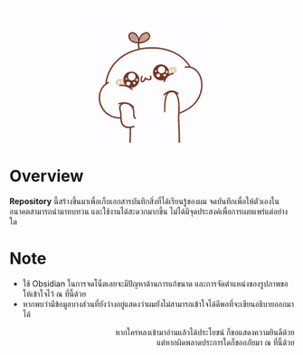 <p align="center">
  <img width="240" src="./_assets/Cute.gif">
</p>

# Overview
**Repository** นี้สร้างขึ้นมาเพื่อเก็บเอกสารบันทึกสิ่งที่ได้เรียนรู้ของผม จดบันทึกเพื่อให้ตัวเองในอนาคตสามารถนำมาทบทวน และใช้งานได้สะดวกมากขึ้น ไม่ได้มีจุดประสงค์เพื่อการเผยแพร่แต่อย่างใด

# Note
- ใช้ Obsidian ในการจดโน็ตเลยจะมีปัญหาด้านการแก้ขนาด และการจัดตำแหน่งของรูปภาพขอให้เข้าใจไว้ ณ ที่นี้ด้วย
- หากพบว่ามีข้อมูลบางส่วนที่ยังว่างอยู่แสดงว่าผมยังไม่สามารถเข้าใจได้ดีพอที่จะเขียนอธิบายออกมาได้

<p align="right">
หากใครหลงเข้ามาอ่านแล้วได้ประโยชน์ ก็ขอแสดงความยินดีด้วย
<br>
แต่หากผิดพลาดประการใดก็ขออภัยมา ณ ที่นี้ด้วย
</p>
